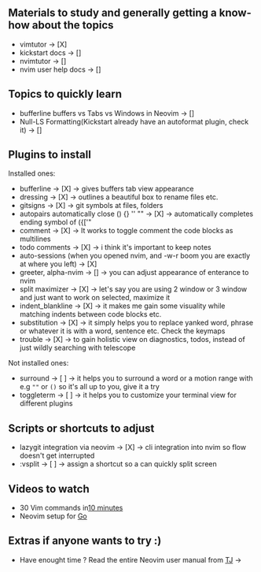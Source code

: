 ## Materials to study and generally getting a know-how about the topics
- vimtutor -> [X]
- kickstart docs -> []
- nvimtutor -> []
- nvim user help docs -> []

## Topics to quickly learn
- bufferline buffers vs Tabs vs Windows in Neovim -> []
- Null-LS Formatting(Kickstart already have an autoformat plugin, check it) -> [] 

## Plugins to install

Installed ones:
- bufferline -> [X] -> gives buffers tab view appearance
- dressing -> [X] -> outlines a beautiful box to rename files etc.
- gitsigns -> [X] -> git symbols at files, folders
- autopairs automatically close () {} '' "" -> [X] -> automatically completes ending symbol of ({['"
- comment -> [X] -> It works to toggle comment the code blocks as multilines
- todo comments -> [X] -> i think it's important to keep notes 
- auto-sessions (when you opened nvim, and <space>-w-r boom you are exactly at where you left) -> [X] 
- greeter, alpha-nvim -> [] -> you can adjust appearance of enterance to nvim
- split maximizer -> [X] -> let's say you are using 2 window or 3 window and just want to work on selected, maximize it
- indent_blankline -> [X] -> it makes me gain some visuality while matching indents between code blocks etc.
- substitution -> [X] -> it simply helps you to replace yanked word, phrase or whatever it is with a word, sentence etc. Check the keymaps
- trouble -> [X] -> to gain holistic view on diagnostics, todos, instead of just wildly searching with telescope

Not installed ones:
- surround -> [ ] -> it helps you to surround a word or a motion range with e.g `""` or `()` so it's all up to you, give it a try
- toggleterm -> [ ] -> it helps you to customize your terminal view for different plugins 



## Scripts or shortcuts to adjust

- lazygit integration via neovim -> [X] -> cli integration into nvim so flow doesn't get interrupted
- :vsplit -> [ ] -> assign a shortcut so a can quickly split screen 



## Videos to watch
- 30 Vim commands in[10 minutes](https://www.youtube.com/watch?v=RSlrxE21l_k)
- Neovim setup for [Go](https://www.youtube.com/watch?v=i04sSQjd-qo)





## Extras if anyone wants to try :)
- Have enought time ? Read the entire Neovim user manual from [TJ](https://www.youtube.com/watch?v=kJVqxFnhIuw) -> 
